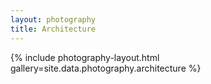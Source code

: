 ```yaml
---
layout: photography
title: Architecture
---
```


{% include photography-layout.html gallery=site.data.photography.architecture %}